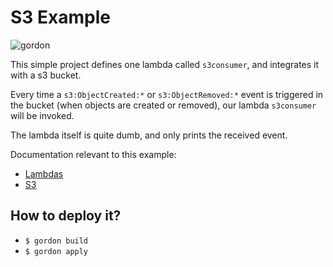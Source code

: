 S3 Example
===========================

![gordon](https://gordon.readthedocs.io/en/latest/_static/examples/s3.svg)

This simple project defines one lambda called ``s3consumer``, and integrates it with a s3 bucket.

Every time a ``s3:ObjectCreated:*`` or ``s3:ObjectRemoved:*`` event is triggered in the
bucket (when objects are created or removed), our lambda ``s3consumer`` will be invoked.

The lambda itself is quite dumb, and only prints the received event.

Documentation relevant to this example:
 * [Lambdas](https://gordon.readthedocs.io/en/latest/lambdas.html)
 * [S3](https://gordon.readthedocs.io/en/latest/eventsources/s3.html)

How to deploy it?
------------------

* ``$ gordon build``
* ``$ gordon apply``
